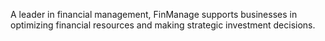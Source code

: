 A leader in financial management, FinManage supports businesses in optimizing financial resources and making strategic investment decisions.
